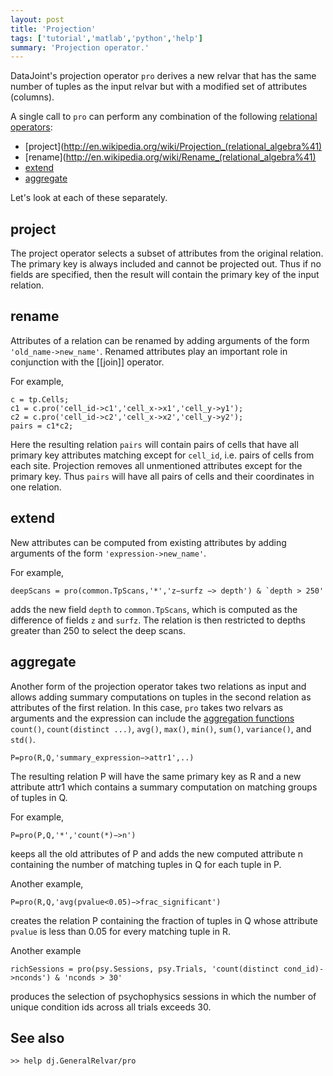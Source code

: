 ```yaml
---
layout: post
title: 'Projection'
tags: ['tutorial','matlab','python','help']
summary: 'Projection operator.'
---
```


DataJoint's projection operator `pro` derives a new relvar that has the same number of tuples as the input relvar but with a modified set of attributes (columns).

A single call to `pro` can perform any combination of the following [relational operators](http://en.wikipedia.org/wiki/Relational_algebra):
* [project](http://en.wikipedia.org/wiki/Projection_(relational_algebra%41)
* [rename](http://en.wikipedia.org/wiki/Rename_(relational_algebra%41)
* [extend](http://en.wikipedia.org/wiki/Relational_algebra#The_extend_operation)
* [aggregate](http://en.wikipedia.org/wiki/Relational_algebra#Aggregation)

Let's look at each of these separately.

## project
The project operator selects a subset of attributes from the original relation. The primary key is always included and cannot be projected out. Thus if no fields are specified, then the result will contain the primary key of the input relation.


## rename 
Attributes of a relation can be renamed by adding arguments of the form `'old_name->new_name'`. Renamed attributes play an important role in conjunction with the [[join]] operator.

For example,
```
c = tp.Cells;
c1 = c.pro('cell_id->c1','cell_x->x1','cell_y->y1');
c2 = c.pro('cell_id->c2','cell_x->x2','cell_y->y2');
pairs = c1*c2;
```
Here the resulting relation `pairs` will contain pairs of cells that have all primary key attributes matching except for `cell_id`, i.e. pairs of cells from each site. Projection removes all unmentioned attributes except for the primary key.  Thus `pairs` will have all pairs of cells and their coordinates in one relation. 

## extend
New attributes can be computed from existing attributes by adding arguments of the form `'expression->new_name'`.

For example,
```
deepScans = pro(common.TpScans,'*','z−surfz −> depth') & `depth > 250'
```
adds the new field `depth` to `common.TpScans`, which is computed as the difference of fields `z` and `surfz`. The relation is then restricted to depths greater than 250 to select the deep scans.

## aggregate
Another form of the projection operator takes two relations as input and allows adding summary computations on tuples in the second relation as attributes of the first relation. In this case, `pro` takes two relvars as arguments and the expression can include the [aggregation functions](http://dev.mysql.com/doc/refman/5.6/en/group-by-functions.html) `count()`, `count(distinct ...)`, `avg()`, `max()`, `min()`, `sum()`, `variance()`, and `std()`.
```
P=pro(R,Q,'summary_expression−>attr1',..)
```
The resulting relation P will have the same primary key as R and a new attribute attr1 which contains a summary computation on matching groups of tuples in Q.

For example, 
```
P=pro(P,Q,'*','count(*)−>n')
```
keeps all the old attributes of P and adds the new computed attribute n containing the number of matching tuples in Q for each tuple in P. 

Another example, 
```
P=pro(R,Q,'avg(pvalue<0.05)−>frac_significant')
```
creates the relation P containing the fraction of tuples in Q whose attribute `pvalue` is less than 0.05 for every matching tuple in R.

Another example
```
richSessions = pro(psy.Sessions, psy.Trials, 'count(distinct cond_id)->nconds') & 'nconds > 30'
```
produces the selection of psychophysics sessions in which the number of unique condition ids across all trials exceeds 30.

## See also
```
>> help dj.GeneralRelvar/pro
```